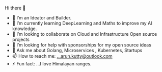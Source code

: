Hi there 👋

- 🔭 I’m an Ideator and Builder.
- 🌱 I’m currently learning DeepLearning and Maths to improve my AI knowledge.
- 👯 I’m looking to collaborate on Cloud and Infrastructure Open source projects
- 🤔 I’m looking for help with sponsorships for my open source ideas
- 💬 Ask me about Golang, Microservices , Kubernetes, Startups
- 📫 How to reach me: ...arun.kutty@outlook.com
- ⚡ Fun fact: ...I love Himalayan ranges. 
